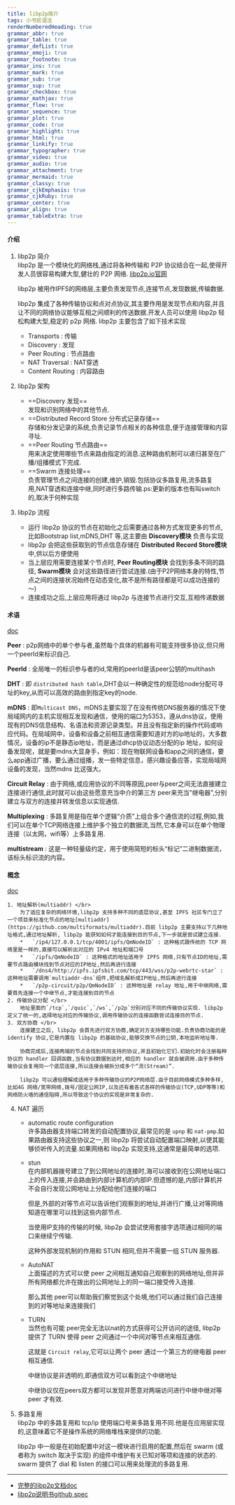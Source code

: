 ```yaml
---
title: libp2p简介
tags: 小书匠语法
renderNumberedHeading: true
grammar_abbr: true
grammar_table: true
grammar_defList: true
grammar_emoji: true
grammar_footnote: true
grammar_ins: true
grammar_mark: true
grammar_sub: true
grammar_sup: true
grammar_checkbox: true
grammar_mathjax: true
grammar_flow: true
grammar_sequence: true
grammar_plot: true
grammar_code: true
grammar_highlight: true
grammar_html: true
grammar_linkify: true
grammar_typographer: true
grammar_video: true
grammar_audio: true
grammar_attachment: true
grammar_mermaid: true
grammar_classy: true
grammar_cjkEmphasis: true
grammar_cjkRuby: true
grammar_center: true
grammar_align: true
grammar_tableExtra: true
---
```


#### 介绍

1. libp2p 简介 </br>
	libp2p 是一个模块化的网络栈,通过将各种传输和 P2P 协议结合在一起,使得开发人员很容易构建大型,健壮的 P2P 网络. [libp2p.io官网](https://libp2p.io/)

	libp2p 被用作IPFS的网络层,主要负责发现节点,连接节点,发现数据,传输数据.

	libp2p 集成了各种传输协议和点对点协议,其主要作用是发现节点和内容,并且让不同的网络协议能够互相之间顺利的传送数据.开发人员可以使用 libp2p 轻松构建大型,稳定的 p2p 网络. libp2p 主要包含了如下技术实现

	- Transports : 传输
	- Discovery : 发现
	- Peer Routing : 节点路由
	- NAT Traversal : NAT穿透
	- Content Routing : 内容路由

2. libp2p 架构 </br>
	*   ==Discovery 发现== </br>
		发现和识别网络中的其他节点.	
	*   ==Distributed Record Store 分布式记录存储== </br>
		存储和分发记录的系统,负责记录节点相关的各种信息,便于连接管理和内容寻址.	
	*   ==Peer Routing 节点路由== </br>
		用来决定使用哪些节点来路由指定的消息.这种路由机制可以递归甚至在广播/组播模式下完成.	
	*   ==Swarm 连接处理== </br>
		负责管理节点之间连接的创建,维护,销毁.包括协议多路复用,流多路复用,NAT穿透和连接中继,同时进行多路传输.ps:更新的版本也有叫switch的,取决于何种实现		
		
3. libp2p 流程 </br>
	-  运行 libp2p 协议的节点在初始化之后需要通过各种方式发现更多的节点,比如Bootstrap list,mDNS,DHT 等,这主要由 **Discovery模块** 负责与实现
	-  libp2p 会把这些获取到的节点信息存储在 **Distributed Record Store模块** 中,供以后方便使用
	-  当上层应用需要连接某个节点时, **Peer Routing模块** 会找到多条不同的路径, **Swarm模块** 会对这些路径进行尝试连接.(由于P2P网络本身的特性,节点之间的连接状况始终在动态变化,故不是所有路径都是可以成功连接的～)
	-  连接成功之后,上层应用将通过 libp2p 与连接节点进行交互,互相传递数据

#### 术语

[doc](https://docs.libp2p.io/reference/glossary/)

**Peer** : p2p网络中的单个参与者,虽然每个具体的机器有可能支持很多协议,但只用一个peerId来标识自己.

**PeerId** : 全局唯一的标识参与者的id,常用的peerId是该peer公钥的multihash

**DHT** : 即 `distributed hash table`,DHT会以一种确定性的规范给node分配可寻址的key,从而可以高效的路由到指定key的node.

**mDNS** :  即`Multicast DNS`，mDNS主要实现了在没有传统DNS服务器的情况下使局域网内的主机实现相互发现和通信，使用的端口为5353，遵从dns协议，使用现有的DNS信息结构、名语法和资源记录类型。并且没有指定新的操作代码或响应代码。在局域网中，设备和设备之前相互通信需要知道对方的ip地址的，大多数情况，设备的ip不是静态ip地址，而是通过dhcp协议动态分配的ip 地址，如何设备发现呢，就是要mdns大显身手，例如：现在物联网设备和app之间的通信，要么app通过广播，要么通过组播，发一些特定信息，感兴趣设备应答，实现局域网设备的发现，当然mdns 比这强大。

**Circuit Relay** : 由于网络,或应用协议的不同等原因,peer与peer之间无法直接建立连接进行通信,此时就可以由这些愿意充当中介的第三方 peer来充当"继电器",分别建立与双方的连接并转发信息以实现通信.

**Multiplexing** : 多路复用是指在单个逻辑“介质”上组合多个通信流的过程,例如,我们可以在单个TCP网络连接上维护多个独立的数据流,当然,它本身可以在单个物理连接（以太网，wifi等）上多路复用.

**multistream** : 这是一种轻量级约定，用于使用简短的标头“标记”二进制数据流，该标头标识流的内容。

#### 概念

[doc](https://docs.libp2p.io/concepts/)












	1. 地址解析(multiaddr) </br>
		为了适应复杂的网络环境,libp2p 支持多种不同的底层协议,甚至 IPFS 社区专门立了一个项目来标准化节点的地址[multiaddr](https://github.com/multiformats/multiaddr).目前 libp2p 主要支持以下几种地址格式,通过地址解析, libp2p 能获知如何才能连接到目的节点,下一步就是尝试建立连接.
		*   `/ip4/127.0.0.1/tcp/4001/ipfs/QmNodeID` : 这种格式跟传统的 TCP 网络里是一样的,直接可以解析出对应的 IPv4 地址和端口号
		*   `/ipfs/QmNodeID` : 这种格式的地址适用于 IPFS 网络,只有节点ID的地址,需要节点路由模块找到节点对应的IP地址,然后再进行连接
		*   `/dns4/http://ipfs.ipfsbit.com/tcp/443/wss/p2p-webrtc-star` : 这种地址需要调用`multiaddr-dns`组件,把域名解析成IP地址,然后再进行连接
		*   `/p2p-circuit/p2p/QmNodeID` : 这种地址是 relay 地址,用于中继网络,需要首先连接一个中继节点,才能连接到目的节点
	2. 传输协议分配 </br>
		地址里面的`/tcp`,`/quic`,`/ws`,`/p2p`分别对应不同的传输协议实现. libp2p 定义了统一的,选择地址对应的传输协议,调用传输协议的连接函数尝试连接目的节点.
	3. 双方协商 </br>
		连接建立之后, libp2p 会首先进行双方协商,确定对方支持哪些功能.负责协商功能的是 identify 协议,它是内置在 libp2p 的基础协议,能够交换节点的公钥,本地监听地址等.

		协商完成后,连接两端的节点会找到共同支持的协议,并且初始化它们.初始化时会注册每种协议的 handler 回调函数,当有协议数据到达时,相应的 handler 就会被调用.由于多种传输协议会复用同一个底层连接,所以连接会被拆分成多个“流(Stream)”.

		libp2p 可以通俗理解成适用于多种传输协议的P2P网络层.由于目前网络模式多种多样,比如4G 网络/宽带网络,拨号/固定公网IP,以及还有着各式各样的传输协议(TCP,UDP等等)和网络防火墙的通信阻碍,所以导致这个协议的实现是非常复杂的.
		
4. NAT 遍历 </br>
	- automatic route configuration </br>
		许多路由器支持端口转发的自动配置协议,最常见的是 `upnp` 和 `nat-pmp`.如果路由器支持这些协议之一,则 libp2p 将尝试自动配置端口映射,以使其能够侦听传入的流量.如果网络和 libp2p 实现支持,这通常是最简单的选项.
	- stun </br>
		在内部机器拨号建立了到公网地址的连接时,海可以接收到在公网地址端口上的传入连接,并会路由到内部计算机的内部IP.但遗憾的是,内部计算机并不会自行发现公网地址上分配给他们连接的端口

		但是,外部的对等节点可以告诉他们观察到的地址,并进行广播,让对等网络知道在哪里可以找到这些内部节点.

		当使用IP支持的传输的时候, libp2p 会尝试使用套接字选项通过相同的端口来继续宁传输.

		这种外部发现机制的作用和 STUN 相同,但并不需要一组 STUN 服务器.
	- AutoNAT </br>
		上面描述的方式可以使 peer 之间相互通知自己观察到的网络地址,但并非所有网络都允许在拨出的公网地址上的同一端口接受传入连接.

		那么其他 peer可以帮助我们察觉到这个处境,他们可以通过我们自己连接到的对等地址来连接我们
	- TURN </br>
		当然也有可能 peer完全无法以nat的方式获得可公开访问的途径, libp2p 提供了 TURN 使得 peer 之间通过一个中间对等节点来相互通信.

		这就是 `Circuit relay`,它可以让两个 peer 通过一个第三方的继电器 peer 相互通信.

		中继协议是非透明的,即通信双方可以看到这个中继地址

		中继协议仅在peers双方都可以发现并愿意对两端访问进行中继中继对等 peer 才有效.
		
5. 多路复用 </br>
	libp2p 中的多路复用和 tcp/ip 使用端口号来多路复用不同.他是在应用层实现的,这意味着它不是操作系统的网络堆栈来提供的功能.

	libp2p 中一般是在初始配置中对这一模块进行启用的配置,然后在 swarm (或者称为 switch 取决于实现) 的组件中维护有关已知对等项和连接的状态的. swarm 提供了 dial 和 listen 的接口可以用来处理流的多路复用.
	
	
	
	
---------------------

- [完整的libp2p文档doc](https://docs.libp2p.io/)
- [libp2p说明书github spec](https://github.com/libp2p/specs)